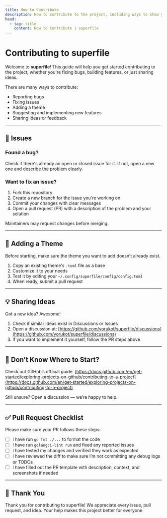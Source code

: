 ```yaml
---
title: How to Contribute
description: How to contribute to the project, including ways to show your support, report bugs, and more.
head:
  - tag: title
    content: How to Contribute | superfile
---
```


# Contributing to superfile

Welcome to **superfile**! This guide will help you get started contributing to the project, whether you're fixing bugs, building features, or just sharing ideas.

There are many ways to contribute:

* Reporting bugs
* Fixing issues
* Adding a theme
* Suggesting and implementing new features
* Sharing ideas or feedback

---

## 🐞 Issues

### Found a bug?

Check if there's already an open or closed issue for it. If not, open a new one and describe the problem clearly.

### Want to fix an issue?

1. Fork this repository
2. Create a new branch for the issue you're working on
3. Commit your changes with clear messages
4. Open a pull request (PR) with a description of the problem and your solution

Maintainers may request changes before merging.

---

## 🎨 Adding a Theme

Before starting, make sure the theme you want to add doesn’t already exist.

1. Copy an existing theme's `.toml` file as a base
2. Customize it to your needs
3. Test it by editing your `~/.config/superfile/config/config.toml`
4. When ready, submit a pull request

---

## 💡 Sharing Ideas

Got a new idea? Awesome!

1. Check if similar ideas exist in Discussions or Issues
2. Open a discussion at: [https://github.com/yorukot/superfile/discussions](https://github.com/yorukot/superfile/discussions)
3. If you want to implement it yourself, follow the PR steps above

---

## 🧩 Don’t Know Where to Start?

Check out GitHub’s official guide:
[https://docs.github.com/en/get-started/exploring-projects-on-github/contributing-to-a-project](https://docs.github.com/en/get-started/exploring-projects-on-github/contributing-to-a-project)

Still unsure? Open a discussion — we’re happy to help.

---

## ✅ Pull Request Checklist

Please make sure your PR follows these steps:

* [ ] I have run `go fmt ./...` to format the code
* [ ] I have run `golangci-lint run` and fixed any reported issues
* [ ] I have tested my changes and verified they work as expected
* [ ] I have reviewed the diff to make sure I’m not committing any debug logs or TODOs
* [ ] I have filled out the PR template with description, context, and screenshots if needed

---

## 🙏 Thank You

Thank you for contributing to superfile! We appreciate every issue, pull request, and idea. Your help makes this project better for everyone.
